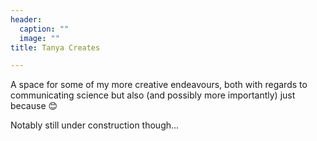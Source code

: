 ```yaml
---
header:
  caption: ""
  image: ""
title: Tanya Creates

---
```

A space for some of my more creative endeavours, both with regards to communicating science but also (and possibly more importantly) just because 😊

Notably still under construction though...

